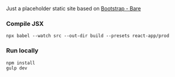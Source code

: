 Just a placeholder static site based on [Bootstrap - Bare](https://startbootstrap.com/template-overviews/bare/)

### Compile JSX
~~~
npx babel --watch src --out-dir build --presets react-app/prod
~~~

### Run locally
~~~
npm install
gulp dev
~~~
